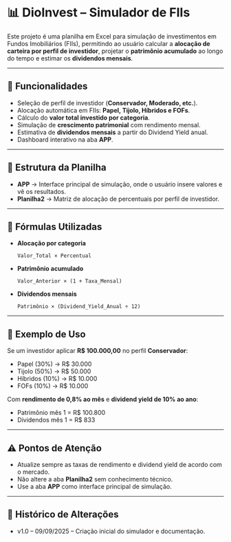 # 📊 DioInvest – Simulador de FIIs

Este projeto é uma planilha em Excel para simulação de investimentos em Fundos Imobiliários (FIIs), permitindo ao usuário calcular a **alocação de carteira por perfil de investidor**, projetar o **patrimônio acumulado** ao longo do tempo e estimar os **dividendos mensais**.

---

## 🚀 Funcionalidades
- Seleção de perfil de investidor (**Conservador, Moderado, etc.**).
- Alocação automática em FIIs: **Papel, Tijolo, Híbridos e FOFs**.
- Cálculo do **valor total investido por categoria**.
- Simulação de **crescimento patrimonial** com rendimento mensal.
- Estimativa de **dividendos mensais** a partir do Dividend Yield anual.
- Dashboard interativo na aba **APP**.

---

## 📂 Estrutura da Planilha
- **APP** → Interface principal de simulação, onde o usuário insere valores e vê os resultados.
- **Planilha2** → Matriz de alocação de percentuais por perfil de investidor.

---

## 🧮 Fórmulas Utilizadas
- **Alocação por categoria**
  ```
  Valor_Total × Percentual
  ```
- **Patrimônio acumulado**
  ```
  Valor_Anterior × (1 + Taxa_Mensal)
  ```
- **Dividendos mensais**
  ```
  Patrimônio × (Dividend_Yield_Anual ÷ 12)
  ```

---

## 📖 Exemplo de Uso
Se um investidor aplicar **R$ 100.000,00** no perfil **Conservador**:

- Papel (30%) → R$ 30.000  
- Tijolo (50%) → R$ 50.000  
- Híbridos (10%) → R$ 10.000  
- FOFs (10%) → R$ 10.000  

Com **rendimento de 0,8% ao mês** e **dividend yield de 10% ao ano**:
- Patrimônio mês 1 = R$ 100.800  
- Dividendos mês 1 = R$ 833  

---

## ⚠️ Pontos de Atenção
- Atualize sempre as taxas de rendimento e dividend yield de acordo com o mercado.  
- Não altere a aba **Planilha2** sem conhecimento técnico.  
- Use a aba **APP** como interface principal de simulação.  

---

## 📌 Histórico de Alterações
- v1.0 – 09/09/2025 – Criação inicial do simulador e documentação.
